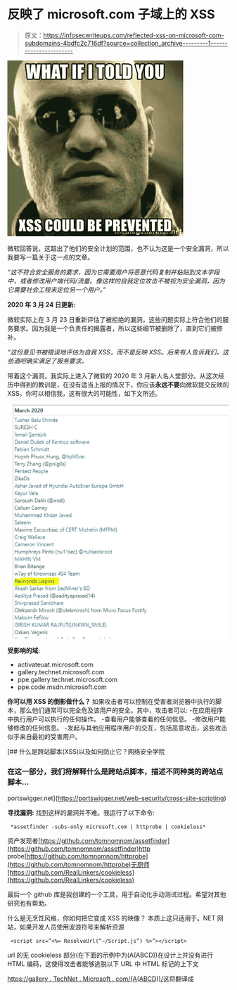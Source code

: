 # 反映了 microsoft.com 子域上的 XSS

> 原文：<https://infosecwriteups.com/reflected-xss-on-microsoft-com-subdomains-4bdfc2c716df?source=collection_archive---------1----------------------->

![](img/ea9bdd84b1c5771b3c18fd2377275c3c.png)

微软回答说，这超出了他们的安全计划的范围，也不认为这是一个安全漏洞，所以我要写一篇关于这一点的文章。

*“这不符合安全服务的要求，因为它需要用户将恶意代码复制并粘贴到文本字段中，或者修改用户端代码/流量。像这样的自我定位攻击不被视为安全漏洞，因为它需要社会工程来定位另一个用户。”*

**2020 年 3 月 24 日更新:**

微软实际上在 3 月 23 日重新评估了被拒绝的漏洞，这些问题实际上符合他们的服务要求。因为我是一个负责任的揭露者，所以这些细节被删除了，直到它们被修补。

*“这份意见书被错误地评估为自我 XSS，而不是反映 XSS。后来有人告诉我们，这些酒吧确实满足了服务要求。*

带着这个漏洞，我实际上进入了微软的 2020 年 3 月新人名人堂部分。从这次经历中得到的教训是，在没有适当上报的情况下，你应该**永远不要**向微软提交反映的 XSS，你可以相信我，这有很大的可能性，如下文所述。

![](img/0de45ae8be8f5a63c88999117cbd57ed.png)

**受影响的域:**

*   activateuat.microsoft.com
*   gallery.technet.microsoft.com
*   ppe.gallery.technet.microsoft.com
*   ppe.code.msdn.microsoft.com

**你可以用 XSS 的倒影做什么？**
如果攻击者可以控制在受害者浏览器中执行的脚本，那么他们通常可以完全危及该用户的安全。其中，攻击者可以:
-在应用程序中执行用户可以执行的任何操作。
-查看用户能够查看的任何信息。
-修改用户能够修改的任何信息。
-发起与其他应用程序用户的交互，包括恶意攻击，这些攻击似乎来自最初的受害用户。

[](https://portswigger.net/web-security/cross-site-scripting) [## 什么是跨站脚本(XSS)以及如何防止它？网络安全学院

### 在这一部分，我们将解释什么是跨站点脚本，描述不同种类的跨站点脚本…

portswigger.net](https://portswigger.net/web-security/cross-site-scripting) 

**寻找漏洞:**
找到这样的漏洞并不难。我运行了以下命令:

```
 *assetfinder -subs-only microsoft.com | httprobe | cookieless*
```

资产发现者[https://github.com/tomnomnom/assetfinder](https://github.com/tomnomnom/assetfinder)http probe[https://github.com/tomnomnom/httprobe](https://github.com/tomnomnom/httprobe)无厨师[https://github.com/RealLinkers/cookieless](https://github.com/RealLinkers/cookieless)

最后一个 github 库是我创建的一个工具，用于自动化手动测试过程。希望对其他研究也有帮助。

什么是无烹饪风格，你如何把它变成 XSS 的映像？
本质上这只适用于。NET 网站，如果开发人员使用波浪符号来解析资源

```
 <script src=”<%= ResolveUrl(“~/Script.js”) %>”></script>
```

url 的无 cookieless 部分(在下面的示例中为(A(ABCD))在设计上并没有进行 HTML 编码，这使得攻击者能够逃脱以下 URL 中 HTML 标记的上下文

[https://gallery . TechNet . Microsoft . com/(A(ABCD))/](https://gallery.technet.microsoft.com/(A(ABCD))/)这将翻译成<script src = "/(A(ABCD))/script . js ">
并不是所有的字符都被支持，但通过足够的修改，你可以找到一种方法来弹出警告。显然，如果你是一个攻击者，你能做的不仅仅是如前所述的提醒。

```
 [https://gallery.technet.microsoft.com/(A(%22onerror='alert%601%60'testabcd))/](https://gallery.technet.microsoft.com/(A(%22onerror='alert%601%60'testabcd))/)
```

由于其中一些域甚至没有内容安全策略，您实际上可以包含来自第三方位置的脚本，绕过您在无 cookie 标识符允许的 URL 长度和字符范围内定义的限制。

**要更深入地探究这个问题，请参考这篇令人惊叹的文章**[https://blog.isec.pl/all-is-xss-that-comes-to-the-net/](https://blog.isec.pl/all-is-xss-that-comes-to-the-net/)和微软的文档:
[https://docs . Microsoft . com/en-us/dot net/API/system . web . configuration . session test section . cookieless？view=netframework-4.8](https://docs.microsoft.com/en-us/dotnet/api/system.web.configuration.sessionstatesection.cookieless?view=netframework-4.8)

## 披露时间表:

*   2020 年 3 月 17 日向微软 MSRC 提交漏洞
*   2020 年 3 月 19 日微软 MSRC 公司认为公开披露不属于漏洞
*   2020 年 3 月 23 日自微软 MSRC 公司重新评估漏洞以来，隐藏的公开披露事实上满足了他们的服务要求
*   问题已经解决

*关注* [*Infosec 报道*](https://medium.com/bugbountywriteup) *获取更多此类精彩报道。*

[](https://medium.com/bugbountywriteup) [## 信息安全报道

### 收集了世界上最好的黑客的文章，主题从 bug 奖金和 CTF 到 vulnhub…

medium.com](https://medium.com/bugbountywriteup)